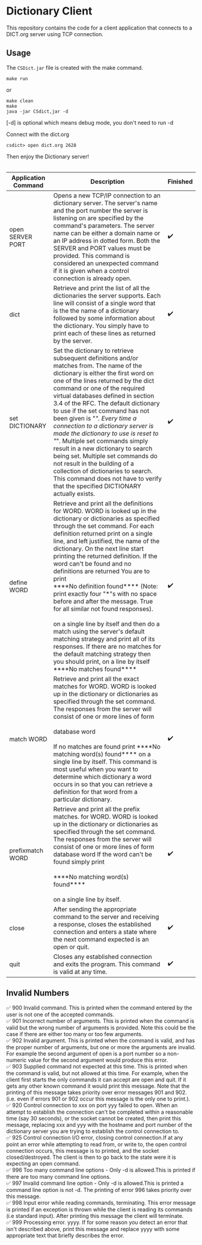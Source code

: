 # Dictionary Client
This repository contains the code for a client application that connects to a DICT.org server using TCP connection.

## Usage
The <code>CSDict.jar</code> file is created with the make command. 
``` shell
make run
```
or 
``` shell
make clean
make 
java -jar CSdict,jar -d
```
[-d] is optional which means debug mode, you don't need to run -d

Connect with the dict.org
``` shell
csdict> open dict.org 2628
```
Then enjoy the Dictionary server! <br><br>



| Application Command             | Description | Finished     |
| ------------------------        | ----------- |:-------------|
| open SERVER PORT                | Opens a new TCP/IP connection to an dictionary server. The server's name and the port number the server is listening  on are specified by the command's parameters. The server name can be either a domain name or an IP address in dotted form.  Both the SERVER and PORT values must be provided. This command is considered an unexpected command if it is given when a control connection is already open.| :heavy_check_mark:|
| dict                            | Retrieve and print the list of all the dictionaries the server supports. Each line will consist of a single word that is the the name of a dictionary followed by some information about the dictionary. You simply have to print each of these lines as returned by the server.        | :heavy_check_mark:|
| set DICTIONARY                  | Set the dictionary to retrieve subsequent definitions and/or matches from. The name of the dictionary is either the first word on one of the lines returned by the dict command or one of the required virtual databases defined in section 3.4 of the RFC. The default dictionary to use if the set command has not been given is "*".  Every time a connection to a dictionary server is made the dictionary to use is reset to "*".  Multiple set commands simply result in a new dictionary to search being set. Multiple set commands do not result in the building of a collection of dictionaries to search. This command does not have to verify that the specified DICTIONARY actually exists.       | :heavy_check_mark:|
| define WORD                     | Retrieve and print all the definitions for WORD. WORD is looked up in the dictionary or dictionaries as specified through the set command. For each definition returned print on a single line, and left justified, the name of the dictionary. On the next line start printing the returned definition. If the word can't be found and no definitions are returned You are to print  <br> \*\*\*\*No definition found\*\*\*\*  (Note: print exactly four "*"s with no space before and after the message.  True for all similar not found responses). <br><br> on a single line by itself and then do a match using the server's default matching strategy and print all of its responses. If there are no matches for the default matching strategy then you should print, on a line by itself<br>\*\*\*\*No matches found\*\*\*\*| :heavy_check_mark:|
| match WORD                       | Retrieve and print all the exact matches for WORD. WORD is looked up in the dictionary or dictionaries as specified through the set command. The responses from the server will consist of one or more lines of form<br><br>database word<br><br>If no matches are found print \*\*\*\*No matching word(s) found\*\*\*\* on a single line by itself. This command is most useful when you want to determine which dictionary a word occurs in so that you can retrieve a definition for that word from a particular dictionary.  | :heavy_check_mark:|
| prefixmatch WORD                 | Retrieve and print all the prefix matches. for WORD. WORD is looked up in the dictionary or dictionaries as specified through the set command. The responses from the server will consist of one or more lines of form database word If the word can't be found simply print<br><br>\*\*\*\*No matching word(s) found\*\*\*\* <br><br> on a single line by itself.| :heavy_check_mark:|
| close                            | After sending the appropriate command to the server and receiving a response, closes the established connection and enters a state where the next command expected is an open or quit. | :heavy_check_mark:|
| quit                             | Closes any established connection and exits the program. This command is valid at any time.| :heavy_check_mark:|


## Invalid Numbers
✅ 900 Invalid command. This is printed when the command entered by the user is not one of the accepted commands.  
✅ 901 Incorrect number of arguments. This is printed when the command is valid but the wrong number of arguments is provided. Note this could be the case if there are either too many or too few arguments.  
✅ 902 Invalid argument. This is printed when the command is valid, and has the proper number of arguments, but one or more the arguments are invalid. For example the second argument of open is a port number so a non-numeric value for the second argument would produce this error.  
✅ 903 Supplied command not expected at this time. This is printed when the command is valid, but not allowed at this time. For example, when the client first starts the only commands it can accept are open and quit. If it gets any other known command it would print this message. Note that the printing of this message takes priority over error messages 901 and 902. (i.e. even if errors 901 or 902 occur this message is the only one to print.).  
✅ 920 Control connection to xxx on port yyy failed to open. When an attempt to establish the connection can't be completed within a reasonable time (say 30 seconds), or the socket cannot be created, then print this message, replacing xxx and yyy with the hostname and port number of the dictionary server you are trying to establish the control connection to.  
✅ 925 Control connection I/O error, closing control connection.If at any point an error while attempting to read from, or write to, the open control connection occurs, this message is to printed, and the socket closed/destroyed. The client is then to go back to the state were it is expecting an open command.  
✅ 996 Too many command line options - Only -d is allowed.This is printed if there are too many command line options.  
✅ 997 Invalid command line option - Only -d is allowed.This is printed a command line option is not -d. The printing of error 996 takes priority over this message.  
✅ 998 Input error while reading commands, terminating. This error message is printed if an exception is thrown while the client is reading its commands (i.e standard input). After printing this message the client will terminate.  
✅ 999 Processing error. yyyy. If for some reason you detect an error that isn't described above, print this message and replace yyyy with some appropriate text that briefly describes the error.  

